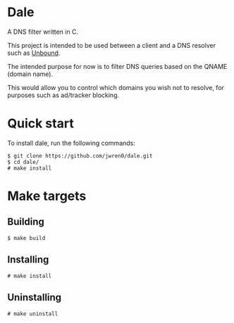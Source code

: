 # Dale
A DNS filter written in C.

This project is intended to be used between a client and a DNS resolver
such as
[Unbound](https://nlnetlabs.nl/projects/unbound/about/).

The intended purpose for now is to filter DNS queries based on the QNAME (domain name).

This would allow you to control which domains you wish not to resolve,
for purposes such as ad/tracker blocking.

# Quick start
To install dale, run the following commands:
```
$ git clone https://github.com/jwren0/dale.git
$ cd dale/
# make install
```

# Make targets

## Building
```
$ make build
```

## Installing
```
# make install
```

## Uninstalling
```
# make uninstall
```
